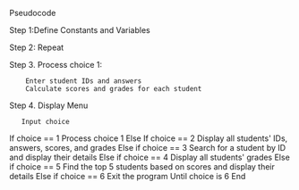Pseudocode

Step 1:Define Constants and Variables

Step 2: Repeat

 Step 3.   Process choice 1:
 
        Enter student IDs and answers
        Calculate scores and grades for each student
Step 4. Display Menu

       Input choice
   If choice == 1
        Process choice 1
    Else If choice == 2
        Display all students' IDs, answers, scores, and grades
    Else if choice == 3
        Search for a student by ID and display their details
    Else if choice == 4
        Display all students' grades
    Else if choice == 5
        Find the top 5 students based on scores and display their details
    Else if choice == 6
        Exit the program
Until choice is 6
End

